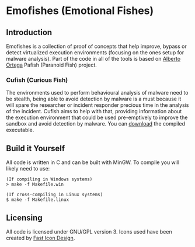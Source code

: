 # Emofishes (Emotional Fishes)
## Introduction

Emofishes is a collection of proof of concepts that help improve, bypass or detect virtualized execution environments (focusing on the ones setup for malware analysis). Part of the code in all of the tools is based on [Alberto Ortega](https://github.com/a0rtega/pafish) Pafish (Paranoid Fish) project.

### Cufish (Curious Fish)

The environments used to perform behavioural analysis of malware need to be stealth, being able to avoid detection by malware is a must because it will spare the researcher or incident responder precious time in the analysis of the incident. Cufish aims to help with that, providing information about the execution environment that could be used pre-emptively to improve the sandbox and avoid detection by malware. You can [download](https://github.com/serializingme/cufish/dist/raw/master/cufish.exe) the compiled executable.

## Build it Yourself

All code is written in C and can be built with MinGW. To compile you will likely need to use:

```
(If compiling in Windows systems)
> make -f Makefile.win

(If cross-compiling in Linux systems)
$ make -f Makefile.linux
```

## Licensing

All code is licensed under GNU/GPL version 3. Icons used have been created by [Fast Icon Design](http://fasticon.com/).